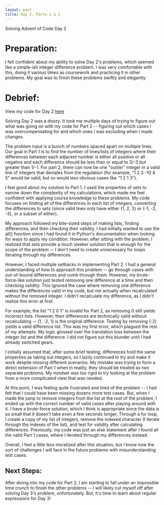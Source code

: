 ```yaml
---
layout: post
title: Day 2, Parts 1 & 2
---
```

Solving Advent of Code Day 2

# Preparation:

I felt confident about my ability to solve Day 2's problems, which seemed like a simple-ish integer difference problem. I was very comfortable with this, doing it various times as coursework and practicing it in other problems. My goal was to finish these problems swiftly and elegantly.

# Debrief:

View my code for Day 2 [here](https://github.com/maxzw2/maxzw2.github.io/blob/89325707dd1b717bbb672f49d3ff1a77e0be9118/files/Day_2_Advent_of_Code_2024.ipynb)

Solving Day 2 was a doozy. It took me multiple days of trying to figure out what was going on with my code for Part 2 -- figuring out which cases I was overcompensating for and which ones I was excluding when I made changes. 

The problem input is a bunch of numbers spaced apart on multiple lines. Our goal in Part 1 is to find the number of lines/lists of integers where their differences between each adjacent number is either all positive or all negative and each difference should be less than or equal to 3/-3 but greater than 1/-1. For part 2, there can now be one "outlier" integer in a valid line of integers that deviates from the regulation (for example, "1 2 3 -10 4 5" would be valid, but so would less obvious cases like "1 2 1 3"). 

I feel good about my solution to Part 1. I used the properties of sets to narrow down the complexity of my calculations, which made me feel confident with applying course knowledge to these problems. My code focuses on finding all of the differences in each list of integers, converting the differences to sets (since valid lines only have either {1, 2, 3} or {-1, -2, -3}, or a subset of either). 

My approach followed my bite-sized steps of making lists, finding differences, and then checking their validity. I had initially wanted to use the all() function since I had found it in Python's documentation when looking for ways to apply my condition. However, after sitting with the problem, I realized that sets provide a much sleeker solution that is enough for the scope of the problem -- I don't need to create unnecessary for loops iterating through my differences.

However, I faced multiple setbacks in implementing Part 2. I had a general understanding of how to approach this problem -- go through cases with out-of-bound differences and comb through them. However, my brute-force-like solution just tested removing one difference at a time and then checking validity. This ignored the case where removing one difference makes the differences  valid in my code, but not actually when recalculated without the removed integer. I didn't recalculate my difference, as I didn't realize this error at first. 

For example, the list "1 2 0 1" is invalid for Part 2, as removing 0 still yields incorrect lists. However, their differences are technically valid without recalculating -- (1, -2, 1) is the original difference. Testing by removing (-2) yields a valid difference list. This was my first error, which plagued the rest of my attempts. My logic glossed over the translation loss between the integer list and the difference. I did not figure out this blunder until I had already switched gears. 

I initially assumed that, after some brief testing, differences hold the same properties as taking out integers, so I lazily continued to try and make it work despite missing different scenarios. My mistake was trying to form a direct extension of Part 1 when in reality, they should be treated as two separate problems. My mindset was too rigid to try looking at the problem from a more complicated view that was needed.

At this point, I was feeling quite frustrated and tired of the problem -- I had felt that I could have been missing dozens more test cases. But, when I made the jump to remove integers from the list at the root of the problem, I ended up with the correct number of valid cases after playing around with it. I have a brute-force solution, which I think is appropriate since the data is so small that it doesn't take even a few seconds longer. Through a for loop, I create a copy of my list of integers, remove the indexed character (I iterate through the indexes of the list), and test for validity after calculating differences. Previously, my code was just an else statement after I found all the valid Part 1 cases, where I iterated through my differences instead.

Overall, I feel a little less moralized after this situation, but I know now the sort of challenges I will face in the future problems with misunderstanding test cases.

## Next Steps:

After diving into my code for Part 2, I am starting to fall under an impossible time crunch to finish the other problems -- I will likely cut myself off after solving Day 3's problem, unfortunately. But, it's time to learn about regular expressions for Day 3!
